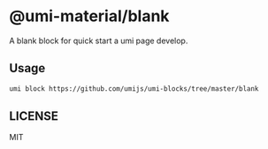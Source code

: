 # @umi-material/blank

A blank block for quick start a umi page develop.

## Usage

```sh
umi block https://github.com/umijs/umi-blocks/tree/master/blank
```

## LICENSE

MIT
